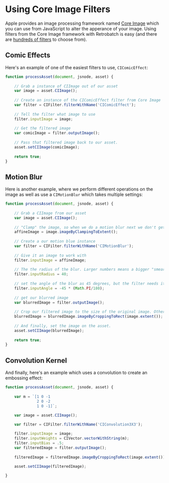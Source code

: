 # Using Core Image Filters

Apple provides an image processing framework named [Core Image](https://developer.apple.com/documentation/coreimage?language=objc) which you can use from JavaScript to alter the apperance of your image. Using filters from the Core Image framework with Retrobatch is easy (and there are [hundreds of filters](https://developer.apple.com/library/archive/documentation/GraphicsImaging/Reference/CoreImageFilterReference/index.html) to choose from).


## Comic Effects
Here's an example of one of the easiest filters to use, `CIComicEffect`:

```javascript
function processAsset(document, jsnode, asset) {
    
    // Grab a instance of CIImage out of our asset
    var image = asset.CIImage();
    
    // Create an instance of the CIComicEffect filter from Core Image
    var filter = CIFilter.filterWithName('CIComicEffect');
    
    // Tell the filter what image to use
    filter.inputImage = image;
    
    // Get the filtered image
    var comicImage = filter.outputImage();
    
    // Pass that filtered image back to our asset.
    asset.setCIImage(comicImage);
    
    return true;
}
```


## Motion Blur

Here is another example, where we perform different operations on the image as well as use a `CIMotionBlur` which takes multiple settings:

```javascript
function processAsset(document, jsnode, asset) {
    
    // Grab a CIImage from our asset
    var image = asset.CIImage();
    
    // "Clamp" the image, so when we do a motion blur next we don't get transparent edges.
    affineImage = image.imageByClampingToExtent();
    
    // Create a our motion blue instance
    var filter = CIFilter.filterWithName('CIMotionBlur');
    
    // Give it an image to work with
    filter.inputImage = affineImage;
    
    // The the radius of the blur. Larger numbers means a bigger "smear" in the blur.
    filter.inputRadius = 40;
    
    // set the angle of the blur as 45 degrees, but the filter needs it in radians so convert it to that format first.
    filter.inputAngle = -45 * (Math.PI/180);
    
    // get our blurred image
    var blurredImage = filter.outputImage();
    
    // Crop our filtered image to the size of the original image. Otherwise we'll get an image which is bigger than our original because the blur will continue outside the bounds of the original.
    blurredImage = blurredImage.imageByCroppingToRect(image.extent());
    
    // And finally, set the image on the asset.
    asset.setCIImage(blurredImage);
    
    return true;
}
```


## Convolution Kernel
And finally, here's an example which uses a convolution to create an embossing effect:


```javascript
function processAsset(document, jsnode, asset) {
        
    var m = `[1 0 -1
              2 0 -2
              1 0 -1]`;
    
    var image = asset.CIImage();

    var filter = CIFilter.filterWithName('CIConvolution3X3');

    filter.inputImage = image;
    filter.inputWeights = CIVector.vectorWithString(m);
    filter.inputBias = .5;
    var filteredImage = filter.outputImage();
    
    filteredImage = filteredImage.imageByCroppingToRect(image.extent());
    
    asset.setCIImage(filteredImage);

}

```